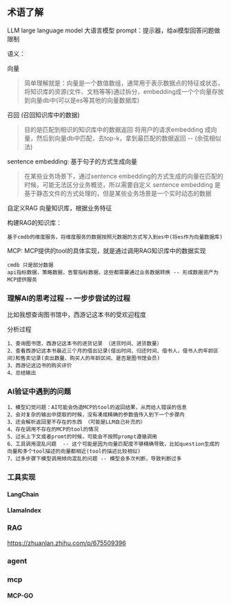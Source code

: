 ## 术语了解
LLM large language model  大语言模型
prompt：提示器，给ai模型回答问题做限制

语义：

向量
> 简单理解就是：向量是一个数值数组，通常用于表示数据点的特征或状态， 将知识库的资源(文件、文档等等)通过拆分，embedding成一个个向量存放到向量db中(可以是es等其他的向量数据库)

召回 (召回知识库中的数据)
> 目的是匹配到相识的知识库中的数据返回
> 将用户的请求embedding 成向量，然后到向量db中匹配，去top-k，拿到最匹配的数据返回 -- (余弦相似法)


sentence embedding: 基于句子的方式生成向量
> 在某些业务场景下，通过sentence embedding的方式生成的向量在匹配的时候，可能无法区分业务概览，所以需要自定义
> sentence embedding 是基于静态文件的方式处理的，但是某些业务场景是一个实时动态的数据

自定义RAG 向量知识库，根据业务特征


构建RAG的知识库：
```text
基于cmdb的维度服务，将维度服务的数据按照元数据的方式写入到es中(将es作为向量数据库)
```

MCP: MCP提供的tool的具体实现，就是通过调用RAG知识库中的数据实现
```text
cmdb 只是部分数据
api指标数据，策略数据，告警指标数据，这些都需要通过业务数据转换 -- 形成数据资产为MCP提供服务
```

### 理解AI的思考过程 -- 一步步尝试的过程
比如我想查询图书馆中，西游记这本书的受欢迎程度

分析过程
```text
1、查询图书馆，西游记这本书的进货记录 （进货时间、进货数量）
2、查看西游记这本书最近三个月的借出记录(借出时间、归还时间、借书人，借书人的年龄区间)和售卖记录(卖出数量、购买人的年龄区间、是否是图书馆会员)
3、西游记这边书的购买评价
4、总结输出
```

### AI验证中遇到的问题
```text
1、模型幻觉问题：AI可能会伪造MCP的tool的返回结果，从而给人错误的信息
2、会对复杂的输出中提取的时候，没有凑成精确的参数值传入到下一个步骤内
3、还会解析返回里不存在的东西 （可能是LLM自己补充的）
4、存在调用不存在的MCP的tool的情况
5、过长上下文或者promt的时候，可能会不按照prompt遵循调用
6、工具调用混乱问题  -- 这个可能是因为向量匹配度不够精确导致，比如question生成的向量和多个tool描述的向量都相近(tool的描述比较相似)
7、过多步骤下模型调用倾向混乱的问题 -- 模型会多次判断，导致判断过多
```




### 工具实现

#### LangChain

#### LlamaIndex


### RAG
https://zhuanlan.zhihu.com/p/675509396






### agent


### mcp

#### MCP-GO
